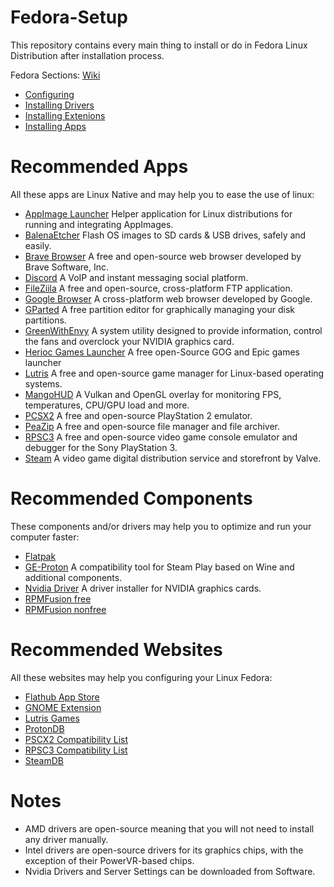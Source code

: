 # Fedora-Setup
This repository contains every main thing to install or do in Fedora Linux Distribution after installation process.

Fedora Sections: [Wiki](https://github.com/ZHassanQ/Fedora-Setup/wiki)

- [Configuring](https://github.com/ZHassanQ/Fedora-Setup/wiki/0.-Configuring)
- [Installing Drivers](https://github.com/ZHassanQ/Fedora-Setup/wiki/1.-Installing-Drivers)
- [Installing Extenions](https://github.com/ZHassanQ/Fedora-Setup/wiki/2.-Installing-Extensions)
- [Installing Apps](https://github.com/ZHassanQ/Fedora-Setup/wiki/3.-Installing-Apps)


# Recommended Apps

All these apps are Linux Native and may help you to ease the use of linux:

- [AppImage Launcher](https://github.com/TheAssassin/AppImageLauncher) Helper application for Linux distributions for running and integrating AppImages.
- [BalenaEtcher](https://www.balena.io/etcher/) Flash OS images to SD cards & USB drives, safely and easily.
- [Brave Browser](https://brave.com) A free and open-source web browser developed by Brave Software, Inc.
- [Discord](https://discord.com) A VoIP and instant messaging social platform.
- [FileZiila](https://filezilla-project.org) A free and open-source, cross-platform FTP application.
- [Google Browser](https://www.google.com/chrome/) A cross-platform web browser developed by Google.
- [GParted](https://gparted.org) A free partition editor for graphically managing your disk partitions.
- [GreenWithEnvy](https://gitlab.com/leinardi/gwe) A system utility designed to provide information, control the fans and overclock your NVIDIA graphics card.
- [Herioc Games Launcher](https://heroicgameslauncher.com/) A free open-Source GOG and Epic games launcher
- [Lutris](https://lutris.net) A free and open-source game manager for Linux-based operating systems.
- [MangoHUD](https://github.com/flightlessmango/MangoHud) A Vulkan and OpenGL overlay for monitoring FPS, temperatures, CPU/GPU load and more.
- [PCSX2](https://pcsx2.net) A free and open-source PlayStation 2 emulator.
- [PeaZip](https://peazip.github.io) A free and open-source file manager and file archiver.
- [RPSC3](https://rpcs3.net) A free and open-source video game console emulator and debugger for the Sony PlayStation 3.
- [Steam](https://store.steampowered.com) A video game digital distribution service and storefront by Valve.


# Recommended Components

These components and/or drivers may help you to optimize and run your computer faster:

- [Flatpak](https://flatpak.org/)
- [GE-Proton](https://github.com/GloriousEggroll/proton-ge-custom) A compatibility tool for Steam Play based on Wine and additional components.
- [Nvidia Driver](https://www.nvidia.com/Download/index.aspx?lang=en-us) A driver installer for NVIDIA graphics cards.
- [RPMFusion free](https://rpmfusion.org/)
- [RPMFusion nonfree](https://rpmfusion.org/)


# Recommended Websites

All these websites may help you configuring your Linux Fedora:

- [Flathub App Store](https://flathub.org/home)
- [GNOME Extension](https://extensions.gnome.org/)
- [Lutris Games](https://lutris.net/games)
- [ProtonDB](https://www.protondb.com)
- [PSCX2 Compatibility List](https://pcsx2.net/compat)
- [RPSC3 Compatibility List](https://rpcs3.net/compatibility)
- [SteamDB](https://steamdb.info)


# Notes

- AMD drivers are open-source meaning that you will not need to install any driver manually.
- Intel drivers are open-source drivers for its graphics chips, with the exception of their PowerVR-based chips.
- Nvidia Drivers and Server Settings can be downloaded from Software.
